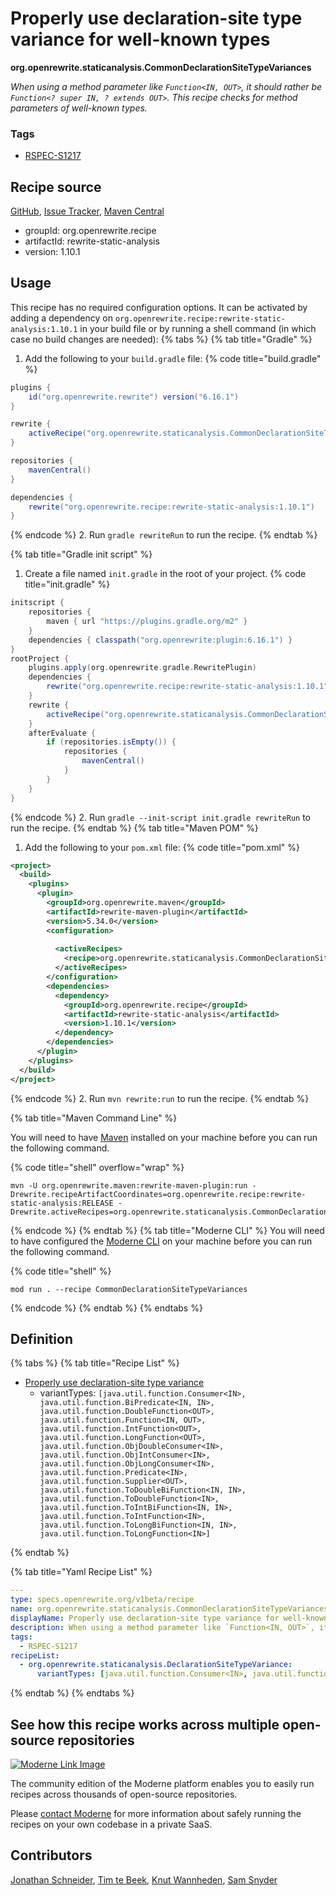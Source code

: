 # Properly use declaration-site type variance for well-known types

**org.openrewrite.staticanalysis.CommonDeclarationSiteTypeVariances**

_When using a method parameter like `Function<IN, OUT>`, it should rather be `Function<? super IN, ? extends OUT>`. This recipe checks for method parameters of well-known types._

### Tags

* [RSPEC-S1217](https://sonarsource.github.io/rspec/#/rspec/S1217)

## Recipe source

[GitHub](https://github.com/openrewrite/rewrite-static-analysis/blob/main/src/main/resources/META-INF/rewrite/static-analysis.yml), [Issue Tracker](https://github.com/openrewrite/rewrite-static-analysis/issues), [Maven Central](https://central.sonatype.com/artifact/org.openrewrite.recipe/rewrite-static-analysis/1.10.1/jar)

* groupId: org.openrewrite.recipe
* artifactId: rewrite-static-analysis
* version: 1.10.1


## Usage

This recipe has no required configuration options. It can be activated by adding a dependency on `org.openrewrite.recipe:rewrite-static-analysis:1.10.1` in your build file or by running a shell command (in which case no build changes are needed): 
{% tabs %}
{% tab title="Gradle" %}
1. Add the following to your `build.gradle` file:
{% code title="build.gradle" %}
```groovy
plugins {
    id("org.openrewrite.rewrite") version("6.16.1")
}

rewrite {
    activeRecipe("org.openrewrite.staticanalysis.CommonDeclarationSiteTypeVariances")
}

repositories {
    mavenCentral()
}

dependencies {
    rewrite("org.openrewrite.recipe:rewrite-static-analysis:1.10.1")
}
```
{% endcode %}
2. Run `gradle rewriteRun` to run the recipe.
{% endtab %}

{% tab title="Gradle init script" %}
1. Create a file named `init.gradle` in the root of your project.
{% code title="init.gradle" %}
```groovy
initscript {
    repositories {
        maven { url "https://plugins.gradle.org/m2" }
    }
    dependencies { classpath("org.openrewrite:plugin:6.16.1") }
}
rootProject {
    plugins.apply(org.openrewrite.gradle.RewritePlugin)
    dependencies {
        rewrite("org.openrewrite.recipe:rewrite-static-analysis:1.10.1")
    }
    rewrite {
        activeRecipe("org.openrewrite.staticanalysis.CommonDeclarationSiteTypeVariances")
    }
    afterEvaluate {
        if (repositories.isEmpty()) {
            repositories {
                mavenCentral()
            }
        }
    }
}
```
{% endcode %}
2. Run `gradle --init-script init.gradle rewriteRun` to run the recipe.
{% endtab %}
{% tab title="Maven POM" %}
1. Add the following to your `pom.xml` file:
{% code title="pom.xml" %}
```xml
<project>
  <build>
    <plugins>
      <plugin>
        <groupId>org.openrewrite.maven</groupId>
        <artifactId>rewrite-maven-plugin</artifactId>
        <version>5.34.0</version>
        <configuration>
          
          <activeRecipes>
            <recipe>org.openrewrite.staticanalysis.CommonDeclarationSiteTypeVariances</recipe>
          </activeRecipes>
        </configuration>
        <dependencies>
          <dependency>
            <groupId>org.openrewrite.recipe</groupId>
            <artifactId>rewrite-static-analysis</artifactId>
            <version>1.10.1</version>
          </dependency>
        </dependencies>
      </plugin>
    </plugins>
  </build>
</project>
```
{% endcode %}
2. Run `mvn rewrite:run` to run the recipe.
{% endtab %}

{% tab title="Maven Command Line" %}

You will need to have [Maven](https://maven.apache.org/download.cgi) installed on your machine before you can run the following command.

{% code title="shell" overflow="wrap" %}
```shell
mvn -U org.openrewrite.maven:rewrite-maven-plugin:run -Drewrite.recipeArtifactCoordinates=org.openrewrite.recipe:rewrite-static-analysis:RELEASE -Drewrite.activeRecipes=org.openrewrite.staticanalysis.CommonDeclarationSiteTypeVariances 
```
{% endcode %}
{% endtab %}
{% tab title="Moderne CLI" %}
You will need to have configured the [Moderne CLI](https://docs.moderne.io/moderne-cli/cli-intro) on your machine before you can run the following command.

{% code title="shell" %}
```shell
mod run . --recipe CommonDeclarationSiteTypeVariances
```
{% endcode %}
{% endtab %}
{% endtabs %}

## Definition

{% tabs %}
{% tab title="Recipe List" %}
* [Properly use declaration-site type variance](../staticanalysis/declarationsitetypevariance.md)
  * variantTypes: `[java.util.function.Consumer<IN>, java.util.function.BiPredicate<IN, IN>, java.util.function.DoubleFunction<OUT>, java.util.function.Function<IN, OUT>, java.util.function.IntFunction<OUT>, java.util.function.LongFunction<OUT>, java.util.function.ObjDoubleConsumer<IN>, java.util.function.ObjIntConsumer<IN>, java.util.function.ObjLongConsumer<IN>, java.util.function.Predicate<IN>, java.util.function.Supplier<OUT>, java.util.function.ToDoubleBiFunction<IN, IN>, java.util.function.ToDoubleFunction<IN>, java.util.function.ToIntBiFunction<IN, IN>, java.util.function.ToIntFunction<IN>, java.util.function.ToLongBiFunction<IN, IN>, java.util.function.ToLongFunction<IN>]`

{% endtab %}

{% tab title="Yaml Recipe List" %}
```yaml
---
type: specs.openrewrite.org/v1beta/recipe
name: org.openrewrite.staticanalysis.CommonDeclarationSiteTypeVariances
displayName: Properly use declaration-site type variance for well-known types
description: When using a method parameter like `Function<IN, OUT>`, it should rather be `Function<? super IN, ? extends OUT>`. This recipe checks for method parameters of well-known types.
tags:
  - RSPEC-S1217
recipeList:
  - org.openrewrite.staticanalysis.DeclarationSiteTypeVariance:
      variantTypes: [java.util.function.Consumer<IN>, java.util.function.BiPredicate<IN, IN>, java.util.function.DoubleFunction<OUT>, java.util.function.Function<IN, OUT>, java.util.function.IntFunction<OUT>, java.util.function.LongFunction<OUT>, java.util.function.ObjDoubleConsumer<IN>, java.util.function.ObjIntConsumer<IN>, java.util.function.ObjLongConsumer<IN>, java.util.function.Predicate<IN>, java.util.function.Supplier<OUT>, java.util.function.ToDoubleBiFunction<IN, IN>, java.util.function.ToDoubleFunction<IN>, java.util.function.ToIntBiFunction<IN, IN>, java.util.function.ToIntFunction<IN>, java.util.function.ToLongBiFunction<IN, IN>, java.util.function.ToLongFunction<IN>]

```
{% endtab %}
{% endtabs %}

## See how this recipe works across multiple open-source repositories

[![Moderne Link Image](/.gitbook/assets/ModerneRecipeButton.png)](https://app.moderne.io/recipes/org.openrewrite.staticanalysis.CommonDeclarationSiteTypeVariances)

The community edition of the Moderne platform enables you to easily run recipes across thousands of open-source repositories.

Please [contact Moderne](https://moderne.io/product) for more information about safely running the recipes on your own codebase in a private SaaS.

## Contributors
[Jonathan Schneider](mailto:jkschneider@gmail.com), [Tim te Beek](mailto:tim@moderne.io), [Knut Wannheden](mailto:knut@moderne.io), [Sam Snyder](mailto:sam@moderne.io)
